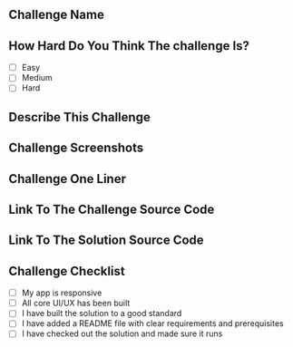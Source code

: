 ## Challenge Name
<!--- eg. CoinBee --> 

## How Hard Do You Think The challenge Is?
<!--- Tick ONE option --> 

- [ ] Easy
- [ ] Medium
- [ ] Hard

## Describe This Challenge
<!--- A few sentences describing the challenge, how you use it and why you built it. -->

<!--- eg. Chatter is based on a chat application and tests the user on sockets, socket.io, the ability to use hooks. The user is expected to make the app interactive with the chat server. --> 

## Challenge Screenshots
<!--- One desktop & one mobile -->

## Challenge One Liner
<!--- A small one liner for documentation --> 

## Link To The Challenge Source Code
<!--- A URL to your public repo with the partially completed source code (including requirements) -->

## Link To The Solution Source Code
<!--- A URL to your public repo with the fully completed source code -->

## Challenge Checklist
<!--- Ensure all items have been completed and tick the boxes --> 

- [ ] My app is responsive
- [ ] All core UI/UX has been built
- [ ] I have built the solution to a good standard
- [ ] I have added a README file with clear requirements and prerequisites
- [ ] I have checked out the solution and made sure it runs
